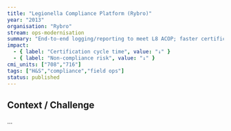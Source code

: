 ```yaml
---
title: "Legionella Compliance Platform (Rybro)"
year: "2013"
organisation: "Rybro"
stream: ops-modernisation
summary: "End‑to‑end logging/reporting to meet L8 ACOP; faster certification; risk reduced."
impact:
  - { label: "Certification cycle time", value: "↓" }
  - { label: "Non‑compliance risk", value: "↓" }
cmi_units: ["708","716"]
tags: ["H&S","compliance","field ops"]
status: published
---
```


## Context / Challenge
…
